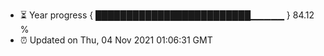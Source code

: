- ⏳ Year progress { █████████████████████████▁▁▁▁▁ } 84.12 %
- ⏰ Updated on Thu, 04 Nov 2021 01:06:31 GMT

